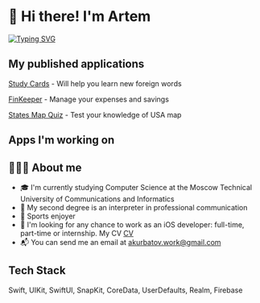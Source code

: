 # 👋 Hi there! I'm Artem
[![Typing SVG](https://readme-typing-svg.herokuapp.com?font=Fira+Code&pause=1000&color=FF6347&background=A2FF2B00&width=435&lines=iOS+Developer)](https://git.io/typing-svg)

## My published applications

<a href="https://apple.co/3sTU9ju" target="_blank">Study Cards</a> - Will help you learn new foreign words

<a href="https://apps.apple.com/ru/app/finkeeper/id1666950211?l=en" target="_blank">FinKeeper</a> - Manage your expenses and savings

<a href="https://apps.apple.com/us/app/states-map-quiz/id1668807246?ign-itscg=30200&ign-itsct=apps_box_link" target="_blank">States Map Quiz</a> - Test your knowledge of USA map

## Apps I'm working on




## 👨🏻‍💻 About me

- 🎓 I'm currently studying Computer Science at the Moscow Technical University of Communications and Informatics
- 📖 My second degree is an interpreter in professional communication
- 🏀 Sports enjoyer
- 📄 I'm looking for any chance to work as an iOS developer: full-time, part-time or internship. My CV <a href="https://drive.google.com/drive/folders/1oSjTlpRR7dtmHmNLnNbSI0HGXOTfE6L9?usp=share_link" target="_blank">CV</a>
- 📬 You can send me an email at akurbatov.work@gmail.com

## Tech Stack

Swift, UIKit, SwiftUI, SnapKit, CoreData, UserDefaults, Realm, Firebase
